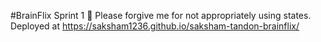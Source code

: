 #BrainFlix Sprint 1 🧠
Please forgive me for not appropriately using states.
Deployed at https://saksham1236.github.io/saksham-tandon-brainflix/